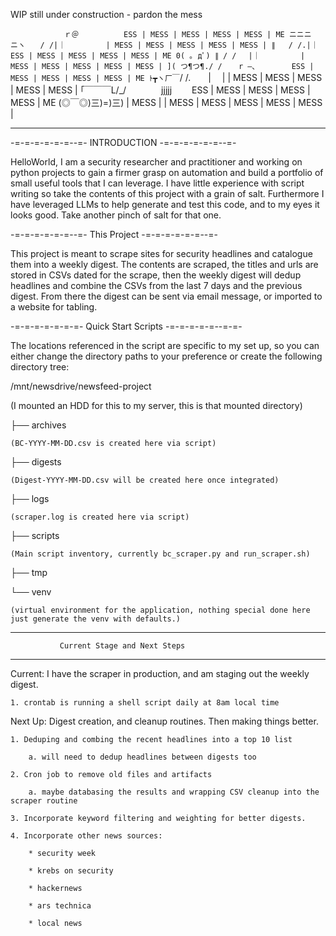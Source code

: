 WIP still under construction - pardon the mess

`　　　　　　  ｒ＠          ESS | MESS | MESS | MESS | MESS | ME
ニニニニヽ　　/ /|｜         | MESS | MESS | MESS | MESS | MESS |
        ∥   / /.|｜         ESS | MESS | MESS | MESS | MESS | ME
0( ｡ дﾟ) ∥ / / 　|｜         | MESS | MESS | MESS | MESS | MESS |
]( つ¶つ¶./ / 　 r ―､        ESS | MESS | MESS | MESS | MESS | ME
ﾄ┳ヽ厂￣`/ /.　　| 　|       | MESS | MESS | MESS | MESS | MESS |
｢￣￣￣L/_/　　　　jjjjj　　  ESS | MESS | MESS | MESS | MESS | ME
(◎￣◎)三)=)三)  | MESS |    | MESS | MESS | MESS | MESS | MESS |
_______________________________________________________________

-=-=-=-=-=-=--=- INTRODUCTION -=-=-=-=-=-=--=-

HelloWorld, I am a security researcher and practitioner and working on python projects to gain a firmer grasp on automation and build a portfolio of small useful tools that I can leverage. I have little experience with script writing so take the contents of this project with a grain of salt. Furthermore I have leveraged LLMs to help generate and test this code, and to my eyes it looks good. Take another pinch of salt for that one.

-=-=-=-=-=-=--=- This Project -=-=-=-=-=-=--=-

This project is meant to scrape sites for security headlines and catalogue them into a weekly digest. The contents are scraped, the titles and urls are stored in CSVs dated for the scrape, then the weekly digest will dedup headlines and combine the CSVs from the last 7 days and the previous digest. From there the digest can be sent via email message, or imported to a website for tabling.

-=-=-=-=-=-=-=- Quick Start Scripts -=-=-=-=-=--=-=-

The locations referenced in the script are specific to my set up, so you can either change the directory paths to your preference or create the following directory tree:

/mnt/newsdrive/newsfeed-project

(I mounted an HDD for this to my server, this is that mounted directory)

  ├── archives
  
    (BC-YYYY-MM-DD.csv is created here via script)
  
  ├── digests
  
    (Digest-YYYY-MM-DD.csv will be created here once integrated)
  
  ├── logs
  
    (scraper.log is created here via script)
  
  ├── scripts
  
    (Main script inventory, currently bc_scraper.py and run_scraper.sh)
  
  ├── tmp
  
  └── venv
  
    (virtual environment for the application, nothing special done here just generate the venv with defaults.)


________________________________________________________________
               Current Stage and Next Steps
________________________________________________________________

Current: I have the scraper in production, and am staging out the weekly digest. 
   
    1. crontab is running a shell script daily at 8am local time



Next Up: Digest creation, and cleanup routines. Then making things better.

    1. Deduping and combing the recent headlines into a top 10 list
    
        a. will need to dedup headlines between digests too
    
    2. Cron job to remove old files and artifacts
    
        a. maybe databasing the results and wrapping CSV cleanup into the scraper routine
    
    3. Incorporate keyword filtering and weighting for better digests.
    
    4. Incorporate other news sources:
    
        * security week
        
        * krebs on security
       
        * hackernews
        
        * ars technica
        
        * local news
